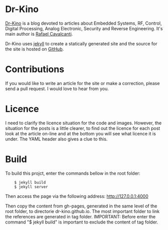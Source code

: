 # Dr-Kino
[Dr-Kino](https://dr-kino.github.io) is a blog devoted to articles about Embedded Systems, RF, Control, Digital Processing, Analog Electronic, Security and Reverse Engineering. It's main author is [Rafael Cavalcanti](https://dr-kino.github.io/profile/rafaelcavalcanti).

Dr-Kino uses [jekyll](http://jekyllrb.com/) to create a statically generated site and the source for the site is hosted on [GitHub](https://github.com/dr-kino/dr-kino.github.io).

# Contributions
If you would like to write an article for the site or make a correction, please send a pull request. I would love to hear from you.

# Licence
I need to clarify the licence situation for the code and images.  However, the situation for the posts is a little clearer, to find out the licence for each post look at the article on-line and at the bottom you will see what licence it is under.  The YAML header also gives a clue to this.

# Build
To build this projct, enter the commands bellow in the root folder:
```console
	$ jekyll build
	$ jekyll server
```
Then access the page via the following address: http://127.0.0.1:4000

Then copy the content from gh-pages, generated in the same level of the root folder, to directorie dr-kino.github.io. The most important folder to link the references are generated in tag folder. IMPORTANT: Before enter the command "$ jekyll build" is important to exclude the content of tag folder.
